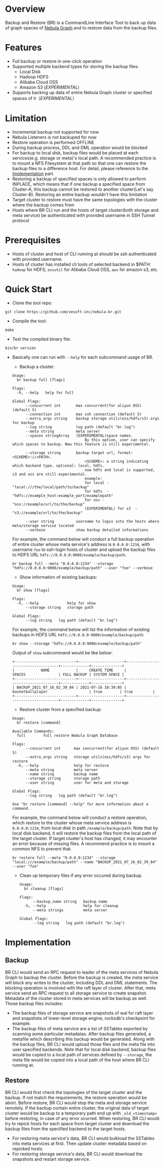 # Overview
Backup and Restore (BR) is a CommandLine Interface Tool to back up data of graph spaces of [Nebula Graph](https://github.com/vesoft-inc/nebula-graph) and to restore data from the backup files.

# Features
- Full backup or restore in one-click operation
- Supported multiple backend types for storing the backup files:
  - Local Disk
  - Hadoop HDFS
  - Alibaba Cloud OSS
  - Amazon S3 (_EXPERIMENTAL_)
- Supports backing up data of entire Nebula Graph cluster or specified spaces of it（_EXPERIMENTAL_）

# Limitation
- Incremental backup not supported for now
- Nebula Listeners is not backuped for now
- Restore operation is performed OFFLINE
- During backup process, DDL and DML operation would be blocked
- For backup to local disk, backup files would be placed at each services(e.g. storage or meta)'s local path. A recommended practice is to mount a NFS Filesystem at that path so that one can restore the backup files to a difference host. For detail, please reference to the [Implementation](#Implementation) part.
- Restoring a backup of specified spaces is only allowed to perform INPLACE, which means that if one backup a specified space from Cluster-A, this backup cannot be restored to another cluster(Let's say Cluster-B). Restoring an entire backup wouldn't have this limitation
- Target cluster to restore must have the same topologies with the cluster where the backup comes from
- Hosts where BR CLI run and the hosts of target cluster(both storage and meta service) be authenticated with provided username in SSH Tunnel protocol

# Prerequisites
- Hosts of cluster and host of CLI running at should be ssh authenticated with provided username. 
- Hosts of cluster has installed cli tools of selected backend in $PATH: `hadoop` for HDFS, `ossutil` for Alibaba Cloud OSS, `aws` for amazon s3, etc.

# Quick Start
- Clone the tool repo: 
```
git clone https://github.com/vesoft-inc/nebula-br.git
```

- Compile the tool:
```
make
```

- Test the compiled binary file:
```
bin/br version
```

- Basically one can run with `--help` for each subcommand usage of BR.
  - Backup a cluster:
  ```
  Usage:
    br backup full [flags]

  Flags:
    -h, --help   help for full

  Global Flags:
        --concurrent int       max concurrent(for aliyun OSS) (default 5)
        --connection int       max ssh connection (default 5)
        --extra_args string    backup storage utils(oss/hdfs/s3) args for backup
        --log string           log path (default "br.log")
        --meta string          meta server
        --spaces stringArray   (EXPERIMENTAL)space names.
                                   By this option, user can specify which spaces to backup. Now this feature is still experimental.

        --storage string       backup target url, format: <SCHEME>://<PATH>.
                                   <SCHEME>: a string indicating which backend type. optional: local, hdfs.
                                   now hdfs and local is supported, s3 and oss are still experimental.
                                   example:
                                   for local - "local:///the/local/path/to/backup"
                                   for hdfs  - "hdfs://example_host:example_port/examplepath"
                                   for oss - "oss://example/url/to/the/backup"
                                   (EXPERIMENTAL) for s3  - "s3://example/url/to/the/backup"

        --user string          username to login into the hosts where meta/storage service located
        --verbose              show backup detailed informations
  ```

  For example, the command below will conduct a full backup operation of entire cluster whose meta service's address is `0.0.0.0:1234`, with username `foo` to ssh-login hosts of cluster and upload the backup files to HDFS URL `hdfs://0.0.0.0:9000/example/backup/path`.
  ```
  br backup full --meta "0.0.0.0:1234" --storage "hdfs://0.0.0.0:9000/example/backup/path" --user "foo" --verbose
  ```

  - Show information of existing backups:
  ```
  Usage:
    br show [flags]

  Flags:
    -h, --help             help for show
        --storage string   storage path

  Global Flags:
        --log string   log path (default "br.log")
  ```

  For example, the command below will list the information of existing backups in HDFS URL `hdfs://0.0.0.0:9000/example/backup/path`
  ```
  br show --storage "hdfs://0.0.0.0:9000/example/backup/path"
  ```

  Output of `show` subcommand would be like below:
  ```
  +----------------------------+---------------------+------------------------------------+-------------+--------------+
  |            NAME            |     CREATE TIME     |               SPACES               | FULL BACKUP | SYSTEM SPACE |
  +----------------------------+---------------------+------------------------------------+-------------+--------------+
  | BACKUP_2021_07_16_02_39_04 | 2021-07-16 10:39:05 | basketballplayer                   | true        | true         |
  +----------------------------+---------------------+------------------------------------+-------------+--------------+
  ```


  - Restore cluster from a specified backup:
  ```
  Usage:
    br restore [command]

  Available Commands:
    full        full restore Nebula Graph Database

  Flags:
        --concurrent int      max concurrent(for aliyun OSS) (default 5)
        --extra_args string   storage utils(oss/hdfs/s3) args for restore
    -h, --help                help for restore
        --meta string         meta server
        --name string         backup name
        --storage string      storage path
        --user string         user for meta and storage

  Global Flags:
        --log string   log path (default "br.log")

  Use "br restore [command] --help" for more information about a command.
  ```

  For example, the command below will conduct a restore operation, which restore to the cluster whose meta service address is `0.0.0.0:1234`, from local disk in path `/example/backup/path`. 
  Note that by local disk backend, it will restore the backup files from the local path of the target cluster. If target cluster's host has changed, it may encounter an error because of missing files. A recommend practice is to mount a common NFS to prevent that. 
    ```
    br restore full --meta "0.0.0.0:1234" --storage "local:///example/backup/path" --name "BACKUP_2021_07_16_02_39_04" --user "foo"
    ```

  - Clean up temporary files if any error occured during backup.
    ```
    Usage:
      br cleanup [flags]

    Flags:
          --backup_name string   backup name
      -h, --help                 help for cleanup
          --meta strings         meta server

    Global Flags:
          --log string   log path (default "br.log")
    ```

# Implementation<a name="Implementation"></a>

## Backup
 BR CLI would send an RPC request to leader of the meta services of Nebula Graph to backup the cluster. Before the backup is created, the meta service will block any writes to the cluster, including DDL and DML statements. The blocking operation is involved with the raft layer of cluster. After that, meta service send an RPC request to all storage service to create snapshot. Metadata of the cluster stored in meta services will be backup as well. Those backup files includes:
 - The backup files of storage service are snapshots of wal for raft layer and snapshots of lower-level storage engine, rocksdb's checkpoint for example. 
 - The backup files of meta service are a list of SSTables exported by scanning some particular metadatas.
 After backup files generated, a metafile which describing this backup would be generated. Along with the backup files, BR CLI would upload those files and the meta file into user specified backends. Note that for local disk backend, backup files would be copied to a local path of services defined by `--storage`, the meta file would be copied into a local path of the host where BR CLI running at.
 
## Restore
 BR CLI would first check the topologies of the target cluster and the backup. If not match the requirements, the restore operation would be abort.
 Before restore, BR CLI would stop the meta and storage service remotely. If the backup contain entire cluster, the original data of target cluster would be backup to a temporary path end up with `_old_<timestamp>` before restoring, in case of any error ocurred.
 When restoring, BR CLI would try to repick hosts for each space from target cluster and download the backup files from the specified backend to the target hosts.
 - For restoring meta service's data, BR CLI would bulkload the SSTables into meta services at first. Then update cluster metadata based on repicked hosts.
 - For restoring storage service's data, BR CLI would download the snapshots and restart storage service.

 
